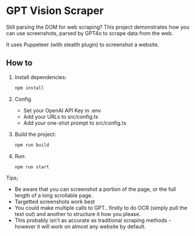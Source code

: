 ﻿# GPT Vision Scraper

Still parsing the DOM for web scraping?  This project demonstrates how you can use screenshots, parsed by GPT4o to scrape data from the web.

It uses Puppeteer (with stealth plugin) to screenshot a website.

## How to

1. Install dependencies:
    ```bash
    npm install
    ```

2. Config

    - Set your OpenAI API Key in .env
    - Add your URLs to src/config.ts
    - Add your one-shot prompt to src/config.ts

3. Build the project:
    ```bash
    npm run build
    ```

4. Run:
     ```bash
    npm run start
    ```


Tips;

- Be aware that you can screenshot a portion of the page, or the full length of a long scrollable page.
- Targetted screenshots work best
- You could make multiple calls to GPT.. firstly to do OCR (simply pull the text out) and another to structure it how you please.
- This probably isn't as accurate as traditional scraping methods - however it will work on almost any website by default.
